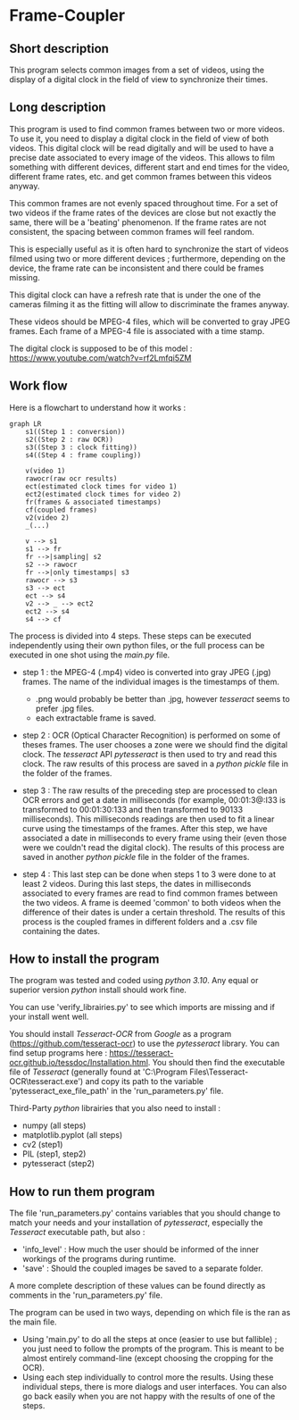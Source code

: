 # Frame-Coupler

## Short description

This program selects common images from a set of videos, using the display of a digital clock in the field of view to synchronize their times.

## Long description

This program is used to find common frames between two or more videos. To use it, you need to display a digital clock in the field of view of both videos. This digital clock will be read digitally and will be used to have a precise date associated to every image of the videos. This allows to film something with different devices, different start and end times for the video, different frame rates, etc. and get common frames between this videos anyway.

This common frames are not evenly spaced throughout time. For a set of two videos if the frame rates of the devices are close but not exactly the same, there will be a 'beating' phenomenon. If the frame rates are not consistent, the spacing between common frames will feel random.

This is especially useful as it is often hard to synchronize the start of videos filmed using two or more different devices ; furthermore, depending on the device, the frame rate can be inconsistent and there could be frames missing. 

This digital clock can have a refresh rate that is under the one of the cameras filming it as the fitting will allow to discriminate the frames anyway.

These videos should be MPEG-4 files, which will be converted to gray JPEG frames. Each frame of a MPEG-4 file is associated with a time stamp.

The digital clock is supposed to be of this model : https://www.youtube.com/watch?v=rf2Lmfqi5ZM

## Work flow

Here is a flowchart to understand how it works :

```mermaid
graph LR
	s1((Step 1 : conversion))
	s2((Step 2 : raw OCR))
	s3((Step 3 : clock fitting))
	s4((Step 4 : frame coupling))
	
	v(video 1)
	rawocr(raw ocr results)
	ect(estimated clock times for video 1)
	ect2(estimated clock times for video 2)
	fr(frames & associated timestamps)
	cf(coupled frames)
	v2(video 2)
	_(...)
	
	v --> s1
	s1 --> fr
	fr -->|sampling| s2
	s2 --> rawocr
	fr -->|only timestamps| s3
	rawocr --> s3
	s3 --> ect
	ect --> s4
	v2 --> _ --> ect2
	ect2 --> s4
	s4 --> cf
```

The process is divided into 4 steps. These steps can be executed independently using their own python files, or the full process can be executed in one shot using the _main.py_ file.

- step 1 : the MPEG-4 (.mp4) video is converted into gray JPEG (.jpg) frames. The name of the individual images is the timestamps of them.
  - .png would probably be better than .jpg, however _tesseract_ seems to prefer .jpg files.
  - each extractable frame is saved.
  
- step 2 : OCR (Optical Character Recognition) is performed on some of theses frames. The user chooses a zone were we should find the digital clock. The _tesseract_ API _pytesseract_ is then used to try and read this clock. The raw results of this process are saved in a _python pickle_ file in the folder of the frames.
- step 3 : The raw results of the preceding step are processed to clean OCR errors and get a date in milliseconds (for example, 00:01:3@:I33 is transformed to 00:01:30:133 and then transformed to 90133 milliseconds). This milliseconds readings are then used to fit a linear curve using the timestamps of the frames. After this step, we have associated a date in milliseconds to every frame using their (even those were we couldn't read the digital clock). The results of this process are saved in another _python pickle_ file in the folder of the frames.
- step 4 : This last step can be done when steps 1 to 3 were done to at least 2 videos. During this last steps, the dates in milliseconds associated to every frames are read to find common frames between the two videos. A frame is deemed 'common' to both videos when the difference of their dates is under a certain threshold. The results of this process is the coupled frames in different folders and a .csv file containing the dates.

## How to install the program

The program was tested and coded using _python 3.10_. Any equal or superior version _python_ install should work fine.

You can use 'verify_librairies.py' to see which imports are missing and if your install went well.

You should install _Tesseract-OCR_ from _Google_ as a program (https://github.com/tesseract-ocr) to use the _pytesseract_ library. You can find setup programs here : https://tesseract-ocr.github.io/tessdoc/Installation.html. You should then find the executable file of _Tesseract_ (generally found at 'C:\Program Files\Tesseract-OCR\tesseract.exe') and copy its path to the variable 'pytesseract_exe_file_path' in the 'run_parameters.py' file.

Third-Party _python_ librairies that you also need to install : 

- numpy (all steps)
- matplotlib.pyplot (all steps)
- cv2 (step1)
- PIL (step1, step2)
- pytesseract (step2)

## How to run them program

The file 'run_parameters.py' contains variables that you should change to match your needs and your installation of _pytesseract_, especially the _Tesseract_ executable path, but also :

- 'info_level' : How much the user should be informed of the inner workings of the programs during runtime.
- 'save' : Should the coupled images be saved to a separate folder.

A more complete description of these values can be found directly as comments in the 'run_parameters.py' file.

The program can be used in two ways, depending on which file is the ran as the main file.

- Using 'main.py' to do all the steps at once (easier to use but fallible) ; you just need to follow the prompts of the program. This is meant to be almost entirely command-line (except choosing the cropping for the OCR).
- Using each step individually to control more the results. Using these individual steps, there is more dialogs and user interfaces. You can also go back easily when you are not happy with the results of one of the steps.
